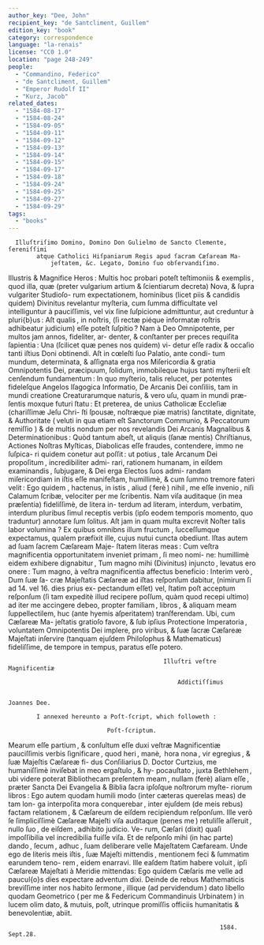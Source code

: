 ```yaml
---
author_key: "Dee, John"
recipient_key: "de Santcliment, Guillem"
edition_key: "book"
category: correspondence
language: "la-renais"
license: "CC0 1.0"
location: "page 248-249"
people:
  - "Commandino, Federico"
  - "de Santcliment, Guillem"
  - "Emperor Rudolf II"
  - "Kurz, Jacob"
related_dates:
  - "1584-08-17"
  - "1584-08-24"
  - "1584-09-05"
  - "1584-09-11"
  - "1584-09-12"
  - "1584-09-13"
  - "1584-09-14"
  - "1584-09-15"
  - "1584-09-17"
  - "1584-09-18"
  - "1584-09-24"
  - "1584-09-25"
  - "1584-09-27"
  - "1584-09-29"
tags:
  - "books"
---
```

      Illuſtriſimo Domino, Domino Don Gulielmo de Sancto Clemente, ſereniſſimi
            atque Catholici Hiſpaniarum Regis apud ſacram Cæſaream Ma-
                jeſtatem, &c. Legato, Domino ſuo obſervandiſimo.

Illustris & Magnifice Heros : Multis hoc probari poteſt teſtimoniis & exemplis , quod illa,
quæ (preter  vulgarium artium & ſcientiarum decreta) Nova, & ſupra vulgariter Studioſo-
rum expectationem, hominibus (licet piis & candidis quidem) Divinitus revelantur myſteria,
cum ſumma difficultate vel intelliguntur à pauciſſimis, vel vix ſine ſuſpicione admittuntur, aut
creduntur à pluri{b}us : Aſt qualis , in noſtris, (ſi rectæ piéque informatæ roſtris adhibeatur
judicium) eſſe poteſt ſuſpitio ? Nam à Deo Omnipotente, per multos jam annos, fideliter, ar-
denter, & conſtanter per preces requiſita ſapientia : Una (ſcilicet quæ penes nos quidem) vi-
detur eſſe radix & occaſio tanti iſtius Doni obtinendi.  Aſt in cœleſti ſuo Palatio, ante condi-
tum mundum, determinata, & aſſignata erga nos Miſericordia & gratia Omnipotentis Dei,
præcipuum, ſolidum, immobileque hujus tanti myſterii eſt cenſendum fundamentum : In quo
myſterio, talis relucet, per potentes fideleſque Angelos Iſagogica Informatio, De Arcanis Dei
conſiliis, tam in mundi creatione Creaturarumque naturis, & vero uſu, quam in mundi præ-
ſentis moxque futuri ſtatu : Et preterea, de unius Catholicæ Eccleſiæ (chariſſimæ Jeſu Chri-
ſti ſpousæ, noſtræque piæ matris) ſanctitate, dignitate, & Authoritate ( veluti in qua etiam
eſt Sanctorum Communio, & Peccatorum remiſſio ) & de multis nondum per nos revelandis
Dei Arcanis Magnalibus & Determinationibus : Quòd tantum abeſt, ut aliquis (ſanæ mentis)
Chriſtianus, Actiones Noſtras Myſticas, Diabolicas eſſe fraudes, contendere, immo ne ſuſpica-
ri quidem conetur aut poſſit : ut potius , tale Arcanum Dei propoſitum , incredibiliter admi-
rari, rationem humanam, in eiſdem examinandis , ſubjugare, & Dei erga Electos ſuos admi-
randam miſericordiam in iſtis eſſe manifeſtam, humillimè, & cum ſummo tremore fateri velit :
Ego quidem , hactenus, in istis , aliud ( ferè ) nihil , me eſſe invenio , niſi Calamum ſcribæ,
velociter per me ſcribentis.  Nam viſa auditaque (in mea præſentia) fideliſſimè, de litera in-
terdum ad literam, interdum, verbatim, interdum pluribus ſimul receptis verbis (ipſo eodem
temporis momento, quo traduntur) annotare ſum ſolitus.  Aſt jam in quam multa excrevit
Noſter talis labor volumina ? Ex quibus omnibns illum fructum , ſucceſſumque expectamus,
qualem præfixit ille, cujus nutui cuncta obediunt. Iſtas autem ad ſuam ſacrem Cæſaream Maje-
ſtatem literas meas : Cum veſtra magnificentia opportunitatem inveniet primam , ſi meo nomi-
ne: humillimè eidem exhibere dignabitur ,  Tum magno mihi (Divinitus) injuncto , levatus
ero onere : Tum magno, à veſtra magnificentia affectus beneficio : Interim verò , Dum ſuæ ſa-
cræ Majeſtatis Cæſareæ ad iſtas reſponſum dabitur, (nimirum ſi ad 14. vel 16. dies prius ex-
pectandum eſſet) vel, ſtatim poſt acceptum reſponſum (ſi tam expeditè illud recipere poſſum,
quàm quod recepi ultimo) ad iter me accingere debeo, propter familiam , libros , & aliquam
meam ſuppellectilem, huc (ante hyemis aſperitatem) tranſferendam.  Ubi, cum Cæſareæ Ma-
jeſtatis gratioſo favore, & ſub ipſius Protectione Imperatoria , voluntatem Omnipotentis Dei
implere, pro viribus, & ſuæ ſacræ Cæſareæ Majeſtati inſervire (tanquam ejuſdem Philoſophus &
Mathematicus) fideliſſime, de tempore in tempus, paratus eſſe potero.

                                                Illuſtri veſtre Magnificentiæ

                                                    Addictiſſimus

                                                                    Joannes Dee.

            I annexed hereunto a Poſt-ſcript, which followeth :

                                Poſt-ſcriptum.

Mearum eſſe partium , & conſultum eſſe duxi veſtræ Magnificentiæ pauciſſimis verbis
ſignificare , quod heri , manè,  hora nona , vir egregius , & ſuæ Majeſtis Cæſareæ fi-
dus Conſiliarius D. Doctor Curtzius, me humaniſſimè inviſebat in meo ergaſtulo , & hy-
pocauſtato , juxta Bethlehem , ubi videre poterat Bibliothecam preſentem meam , nullam
(ferè) aliam eſſe ,  præter Sancta Dei Evangelia & Biblia ſacra ipſoſque noſtrorum myſte-
riorum libros : Ego autem quodam humili modo (inter cæteras querelas meas) de tam lon-
ga interpoſita mora conquerebar , inter ejuſdem (de meis rebus) factam relationem , &
Cæſareum de eiſdem recipiendum reſponſum. Ille verò ſe ſimpliciſſimè Cæſareæ Majeſti viſa
auditaque (penes me ) retuliſſe aſſeruit , nullo ſuo , de eiſdem , adhibito judicio.  Ve-
rum, Cæſari (dixit) quaſi impoſſibilia vel incredibilia fuiſſe viſa.  Et de reſponſo mihi  (in
hac parte) dando , ſecum , adhuc , ſuam deliberare velle Majeſtatem Cæfaream.  Unde ego
de literis meis iſtis , ſuæ Majeſti mittendis , mentionem feci & ſummatim earundem teno-
rem , eidem enarravi.  Ille eaſdem ſtatim habere voluit , ipſi Cæſareæ Majeſtati à Meridie
mittendas: Ego quidem Cæſaris me velle ad paucul{o}s dies expectare adventum dixi.  Deinde
de rebus Mathematicis breviſſime inter nos habito ſermone , illique (ad pervidendum ) dato
libello quodam Geometrico ( per me & Federicum Commandinuis Urbinatem ) in lucem olim
dato, & mutuis, poſt, utrinque promiſſis officiis humanitatis & benevolentiæ, abiit.

                                                                1584. Sept.28.

